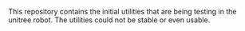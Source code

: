 This repository contains the initial utilities that are being testing in the unitree robot. The utilities could not be stable or even usable.
